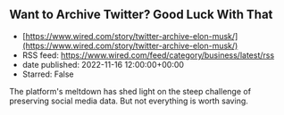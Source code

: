 ## Want to Archive Twitter? Good Luck With That
 - [https://www.wired.com/story/twitter-archive-elon-musk/](https://www.wired.com/story/twitter-archive-elon-musk/)
 - RSS feed: https://www.wired.com/feed/category/business/latest/rss
 - date published: 2022-11-16 12:00:00+00:00
 - Starred: False

The platform's meltdown has shed light on the steep challenge of preserving social media data. But not everything is worth saving.
